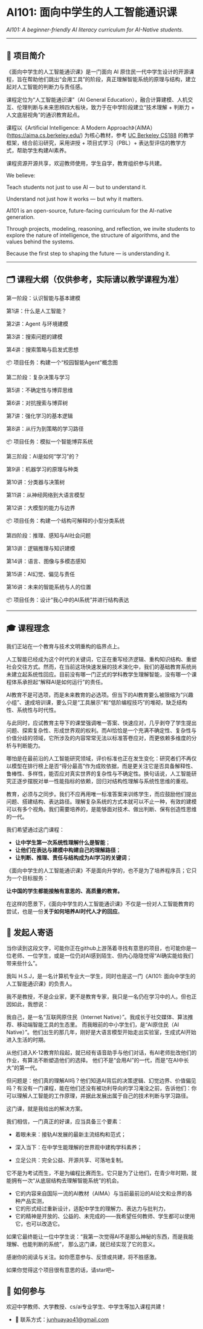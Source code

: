 # AI101: 面向中学生的人工智能通识课

*AI101: A beginner-friendly AI literacy curriculum for AI-Native students.*

---

## 📘 项目简介

《面向中学生的人工智能通识课》是一门面向 AI 原住民一代中学生设计的开源课程，旨在帮助他们跳出“会用工具”的阶段，真正理解智能系统的原理与结构，建立起对人工智能的判断力与责任感。

课程定位为“人工智能通识课”（AI General Education），融合计算建模、人机交互、伦理判断与未来思辨四大板块，致力于在中学阶段建立“技术理解 + 判断力 + 人文底层视角”的通识教育起点。

课程以《Artificial Intelligence: A Modern Approach》（AIMA）(https://aima.cs.berkeley.edu/) 为核心教材，参考 [UC Berkeley CS188](https://inst.eecs.berkeley.edu/~cs188/fa24/) 的教学框架，结合前沿研究，采用讲授 + 项目式学习（PBL）+ 表达型评估的教学方式，帮助学生构建AI素养。

课程资源开源共享，欢迎教师使用，学生自学，教育组织参与共建。

We believe:

Teach students not just to use AI — but to understand it.

Understand not just how it works — but why it matters.

AI101 is an open-source, future-facing curriculum for the AI-native generation.

Through projects, modeling, reasoning, and reflection, we invite students to explore the nature of intelligence, the structure of algorithms, and the values behind the systems.

Because the first step to shaping the future — is understanding it.

---
## 🗂 课程大纲（仅供参考，实际请以教学课程为准）

第一阶段：认识智能与基本建模

第1讲：什么是人工智能？

第2讲：Agent 与环境建模

第3讲：搜索问题的建模

第4讲：搜索策略与启发式思想

📦 项目任务：构建一个“校园智能Agent”概念图

第二阶段：复杂决策与学习

第5讲：不确定性与博弈思维

第6讲：对抗搜索与博弈树

第7讲：强化学习的基本逻辑

第8讲：从行为到策略的学习路径

📦 项目任务：模拟一个智能博弈系统

第三阶段：AI是如何“学习”的？

第9讲：机器学习的原理与种类

第10讲：分类器与决策树

第11讲：从神经网络到大语言模型

第12讲：大模型的能力与边界

📦 项目任务：构建一个结构可解释的小型分类系统

第四阶段：推理、感知与AI社会问题

第13讲：逻辑推理与知识建模

第14讲：语言、图像与多模态感知

第15讲：AI幻觉、偏见与责任

第16讲：未来的智能系统与人的位置

📦 项目任务：设计“我心中的AI系统”并进行结构表达

---
## 🎓 课程理念

我们正站在一个教育与技术文明重构的临界点上。

人工智能已经成为这个时代的关键词，它正在重写经济逻辑、重构知识结构、重塑社会交往方式。然而，在当前这场快速发展的技术演化中，我们的基础教育系统尚未建立起系统性回应。目前没有哪一门正式的学科教学生理解智能，没有哪一个课程体系承担起“解释AI是如何运行”的责任。

AI教育不是可选项，而是未来教育的必选项。但当下的AI教育要么被限缩为“兴趣小组”、速成培训课，要么只是“工具展示”和“低阶编程技巧”的堆砌，缺乏结构性、系统性与时代性。

与此同时，应试教育主导下的课堂强调唯一答案、快速应对，几乎剥夺了学生提出问题、探索复杂性、形成世界观的权利。而AI恰恰是一个充满不确定性、复杂性与价值分歧的领域，它所涉及的内容常常无法以标准答卷应对，而更依赖多维度的分析与判断能力。

哪怕是在最前沿的人工智能研究领域，评价标准也正在发生变化：研究者们不再仅以模型在排行榜上是否“得分最高”作为成败依据，而是更关注它是否具备解释性、鲁棒性、多样性，能否应对真实世界的复杂性与不确定性。换句话说，人工智能研究正逐步摆脱对单一性能指标的依赖，回归对结构性理解与系统性思维的重视。

教育，必须与之同步。我们不应再用唯一标准答案来训练学生，而应鼓励他们提出问题、搭建结构、表达路径。理解复杂系统的方式本就可以不止一种，有效的建模可以有多个视角。我们需要培养的，是能够面对技术、做出判断、保有创造性思维的一代。

我们希望通过这门课程：

- **让中学生第一次系统性理解什么是智能**；
- **让他们在表达与建模中构建自己的理解路径**；
- **让判断、推理、责任与结构成为AI学习的关键词**；

《面向中学生的人工智能通识课》不是面向升学的，也不是为了培养程序员；它只为一个目标服务：

**让中国的学生都能接触有意思的、高质量的教育。**

在这样的愿景下，《面向中学生的人工智能通识课》不仅是一份对人工智能教育的尝试，也是一份**关于如何培养AI时代人才的回应**。

## 📝 发起人寄语
当你读到这段文字，可能你正在github上游荡着寻找有意思的项目，也可能你是一位老师、一位学生，或是一位仍对AI感到陌生、但内心隐隐觉得“AI确实能给我们带来些什么”。

我叫 H.S.J，是一名计算机专业大一学生，同时也是这一门《AI101: 面向中学生的人工智能通识课》的负责人。

我不是教授，不是企业家，更不是教育专家，我只是一名仍在学习中的人。但也正因如此，我想说：

我自己，是一名“互联网原住民（Internet Native）”。我成长于社交媒体、算法推荐、移动端智能工具的生态里。
而我眼前的中小学生们，是“AI原住民（AI Native）”。他们出生的那几年，刚好是大语言模型开始走出实验室，生成式AI开始进入生活的时期。

从他们进入K-12教育阶段起，就已经有语音助手与他们对话，有AI老师批改他们的作业，有算法不断塑造他们的选择。
他们不是“会用AI”的一代，而是“在AI中长大”的第一代。

但问题是：他们真的理解AI吗？他们知道AI背后的决策逻辑、幻觉边界、价值偏见吗？有没有一门课程，能在他们还没有被功利导向的学习淹没之前，告诉他们：你可以理解人工智能的工作原理，并据此发展出属于自己的技术判断与学习路径。

这门课，就是我给出的解决方案。

我们相信，一门真正的好课，应当具备三个要素：

- 着眼未来：接轨AI发展的最新主流结构和范式；

- 深入当下：在中学生能理解的世界观中建构学科素养；

- 立足公共：完全公益、开源共享、可落地复制。

它不是为考试而生，不是为编程比赛而生。它只是为了让他们，在青少年时期，就能拥有一次“从底层结构去理解智能系统”的机会。

- 它的内容来自国际一流的AI教材（AIMA）与当前最前沿的AI论文和业界的各种产品实测，
- 它的形式经过重新设计，适配中学生的理解力、表达力与批判力，
- 它的精神是开放的、公益的、未完成的——我希望任何教师、学生都可以使用它，也可以改造它。

如果它最终能让一位中学生说：“我第一次觉得AI不是那么神秘的东西，而是我能理解、也能判断的系统”，
那么这门课，就已经实现了它的意义。

感谢你的阅读与关注。如你愿意参与、反馈或共建，将不胜感激。

如果你觉得这个项目很有意思的话，请star吧~

## 🤝 如何参与

欢迎中学教师、大学教授、cs/ai专业学生、中学生等加入课程共建！

- 📧 联系方式：junhuayao41@gmail.com




